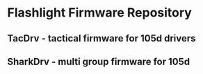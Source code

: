 # Flashlight Firmware Repository
TacDrv - tactical firmware for 105d drivers
---------------
SharkDrv - multi group firmware for 105d
-----------------------------------------------

